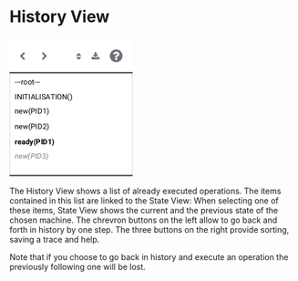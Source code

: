 # History View

![History View](screenshots/History.png)

The History View shows a list of already executed operations. The items contained in this list are linked to the State View: When selecting one of these items, State View shows the current and the previous state of the chosen machine.  The chrevron buttons on the left allow to go back and forth in history by one step. The three buttons on the right provide sorting, saving a trace and help.

Note that if you choose to go back in history and execute an operation the previously following one will be lost. 

